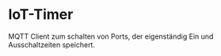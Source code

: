 # IoT-Timer
MQTT Client zum schalten von Ports, der eigenständig Ein und Ausschaltzeiten speichert.
